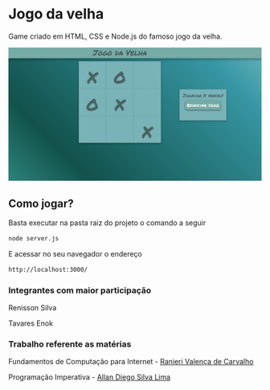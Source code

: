 # Jogo da velha

Game criado em HTML, CSS e Node.js do famoso jogo da velha.

 ![](img/screen.png)
 
 
 ## Como jogar?
 Basta executar na pasta raiz do projeto o comando a seguir 
 
 ```sh
node server.js
```

E acessar no seu navegador o endereço

 ```sh
http://localhost:3000/
```

### Integrantes com maior participação
Renisson Silva

Tavares Enok

### Trabalho referente as matérias

Fundamentos de Computação para Internet - [Ranieri Valença de Carvalho](https://github.com/ranierivalenca)

Programação Imperativa - [Allan Diego Silva Lima](https://github.com/allan-diego)
